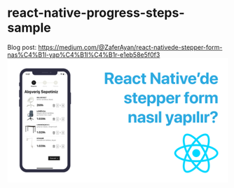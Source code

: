 # react-native-progress-steps-sample
Blog post: https://medium.com/@ZaferAyan/react-nativede-stepper-form-nas%C4%B1l-yap%C4%B1l%C4%B1r-e1eb58e5f0f3
![alt](https://raw.githubusercontent.com/ozcanzaferayan/react-native-progress-steps-sample/master/art/react-native-stepper-form.png)